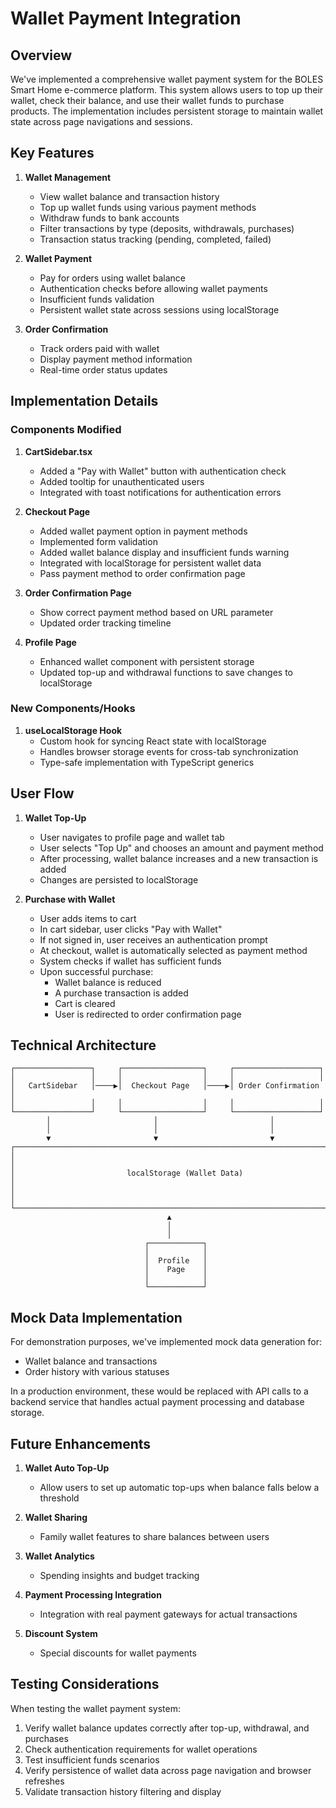 # Wallet Payment Integration

## Overview

We've implemented a comprehensive wallet payment system for the BOLES Smart Home e-commerce platform. This system allows users to top up their wallet, check their balance, and use their wallet funds to purchase products. The implementation includes persistent storage to maintain wallet state across page navigations and sessions.

## Key Features

1. **Wallet Management**
   - View wallet balance and transaction history
   - Top up wallet funds using various payment methods
   - Withdraw funds to bank accounts
   - Filter transactions by type (deposits, withdrawals, purchases)
   - Transaction status tracking (pending, completed, failed)

2. **Wallet Payment**
   - Pay for orders using wallet balance
   - Authentication checks before allowing wallet payments
   - Insufficient funds validation
   - Persistent wallet state across sessions using localStorage

3. **Order Confirmation**
   - Track orders paid with wallet
   - Display payment method information
   - Real-time order status updates

## Implementation Details

### Components Modified

1. **CartSidebar.tsx**
   - Added a "Pay with Wallet" button with authentication check
   - Added tooltip for unauthenticated users
   - Integrated with toast notifications for authentication errors

2. **Checkout Page**
   - Added wallet payment option in payment methods
   - Implemented form validation
   - Added wallet balance display and insufficient funds warning
   - Integrated with localStorage for persistent wallet data
   - Pass payment method to order confirmation page

3. **Order Confirmation Page**
   - Show correct payment method based on URL parameter
   - Updated order tracking timeline

4. **Profile Page**
   - Enhanced wallet component with persistent storage
   - Updated top-up and withdrawal functions to save changes to localStorage

### New Components/Hooks

1. **useLocalStorage Hook**
   - Custom hook for syncing React state with localStorage
   - Handles browser storage events for cross-tab synchronization
   - Type-safe implementation with TypeScript generics

## User Flow

1. **Wallet Top-Up**
   - User navigates to profile page and wallet tab
   - User selects "Top Up" and chooses an amount and payment method
   - After processing, wallet balance increases and a new transaction is added
   - Changes are persisted to localStorage

2. **Purchase with Wallet**
   - User adds items to cart
   - In cart sidebar, user clicks "Pay with Wallet"
   - If not signed in, user receives an authentication prompt
   - At checkout, wallet is automatically selected as payment method
   - System checks if wallet has sufficient funds
   - Upon successful purchase:
     - Wallet balance is reduced
     - A purchase transaction is added
     - Cart is cleared
     - User is redirected to order confirmation page

## Technical Architecture

```
┌─────────────────┐     ┌──────────────────┐     ┌───────────────────┐
│                 │     │                  │     │                   │
│   CartSidebar   │────▶│  Checkout Page   │────▶│ Order Confirmation │
│                 │     │                  │     │                   │
└─────────────────┘     └──────────────────┘     └───────────────────┘
        │                       │                         │
        │                       │                         │
        ▼                       ▼                         ▼
┌─────────────────────────────────────────────────────────────────────┐
│                                                                     │
│                         localStorage (Wallet Data)                  │
│                                                                     │
└─────────────────────────────────────────────────────────────────────┘
                                   ▲
                                   │
                                   │
                              ┌────────────┐
                              │            │
                              │  Profile   │
                              │    Page    │
                              │            │
                              └────────────┘
```

## Mock Data Implementation

For demonstration purposes, we've implemented mock data generation for:
- Wallet balance and transactions
- Order history with various statuses

In a production environment, these would be replaced with API calls to a backend service that handles actual payment processing and database storage.

## Future Enhancements

1. **Wallet Auto Top-Up**
   - Allow users to set up automatic top-ups when balance falls below a threshold

2. **Wallet Sharing**
   - Family wallet features to share balances between users

3. **Wallet Analytics**
   - Spending insights and budget tracking

4. **Payment Processing Integration**
   - Integration with real payment gateways for actual transactions

5. **Discount System**
   - Special discounts for wallet payments

## Testing Considerations

When testing the wallet payment system:
1. Verify wallet balance updates correctly after top-up, withdrawal, and purchases
2. Check authentication requirements for wallet operations
3. Test insufficient funds scenarios
4. Verify persistence of wallet data across page navigation and browser refreshes
5. Validate transaction history filtering and display
